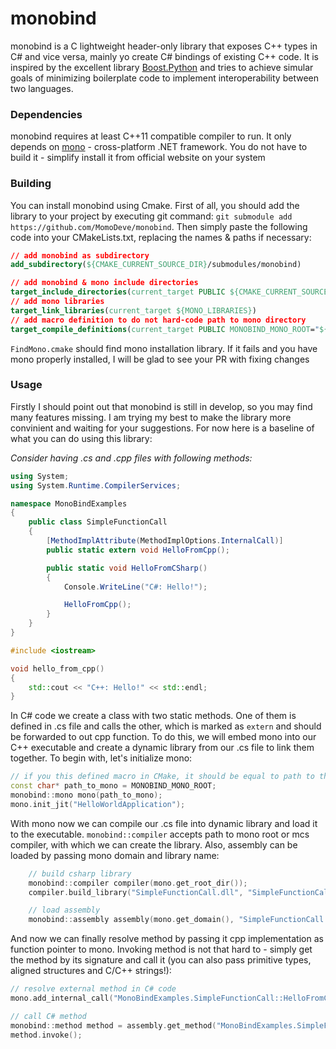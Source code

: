 # monobind
monobind is a C lightweight header-only library that exposes C++ types in C# and vice versa, mainly yo create C# bindings of existing C++ code. It is inspired by the excellent library [Boost.Python](https://www.boost.org/doc/libs/1_74_0/libs/python) and tries to achieve simular goals of minimizing boilerplate code to implement interoperability between two languages.

### Dependencies
monobind requires at least C++11 compatible compiler to run. It only depends on [mono](https://www.mono-project.com/) - cross-platform .NET framework. You do not have to build it - simplify install it from official website on your system

### Building
You can install monobind using Cmake. First of all, you should add the library to your project by executing git command: `git submodule add https://github.com/MomoDeve/monobind`. Then simply paste the following code into your CMakeLists.txt, replacing the names & paths if necessary:
```CMake
// add monobind as subdirectory
add_subdirectory(${CMAKE_CURRENT_SOURCE_DIR}/submodules/monobind)

// add monobind & mono include directories
target_include_directories(current_target PUBLIC ${CMAKE_CURRENT_SOURCE_DIR}/submodules/monobind/include ${MONO_INCLUDE_DIR})
// add mono libraries
target_link_libraries(current_target ${MONO_LIBRARIES})
// add macro definition to do not hard-code path to mono directory
target_compile_definitions(current_target PUBLIC MONOBIND_MONO_ROOT="${MONO_ROOT_DIR}")
```
`FindMono.cmake` should find mono installation library. If it fails and you have mono properly installed, I will be glad to see your PR with fixing changes

### Usage
Firstly I should point out that monobind is still in develop, so you may find many features missing. I am trying my best to make the library more convinient and waiting for your suggestions. For now here is a baseline of what you can do using this library:

*Consider having .cs and .cpp files with following methods:*
```cs
using System;
using System.Runtime.CompilerServices;

namespace MonoBindExamples
{
    public class SimpleFunctionCall
    {
        [MethodImplAttribute(MethodImplOptions.InternalCall)]
        public static extern void HelloFromCpp();

        public static void HelloFromCSharp()
        {
            Console.WriteLine("C#: Hello!");

            HelloFromCpp();
        }
    }
}
```
```cpp
#include <iostream>

void hello_from_cpp()
{
    std::cout << "C++: Hello!" << std::endl;
}
```
In C# code we create a class with two static methods. One of them is defined in .cs file and calls the other, which is marked as `extern` and should be forwarded to out cpp function. To do this, we will embed mono into our C++ executable and create a dynamic library from our .cs file to link them together. To begin with, let's initialize mono:
```cpp
// if you this defined macro in CMake, it should be equal to path to the mono root directory
const char* path_to_mono = MONOBIND_MONO_ROOT;
monobind::mono mono(path_to_mono);
mono.init_jit("HelloWorldApplication");
```
With mono now we can compile our .cs file into dynamic library and load it to the executable. `monobind::compiler` accepts path to mono root or mcs compiler, with which we can create the library. Also, assembly can be loaded by passing mono domain and library name:
```cpp
    // build csharp library
    monobind::compiler compiler(mono.get_root_dir());
    compiler.build_library("SimpleFunctionCall.dll", "SimpleFunctionCall.cs");

    // load assembly
    monobind::assembly assembly(mono.get_domain(), "SimpleFunctionCall.dll");
```
And now we can finally resolve method by passing it cpp implementation as function pointer to mono. Invoking method is not that hard to - simply get the method by its signature and call it (you can also pass primitive types, aligned structures and C/C++ strings!):
```cpp
// resolve external method in C# code
mono.add_internal_call("MonoBindExamples.SimpleFunctionCall::HelloFromCpp()", hello_from_cpp);

// call C# method
monobind::method method = assembly.get_method("MonoBindExamples.SimpleFunctionCall::HelloFromCSharp()");
method.invoke();
```